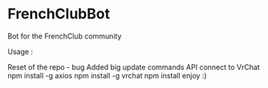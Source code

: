 # FrenchClubBot
Bot for the FrenchClub community

Usage :

Reset of the repo - bug
Added big update
commands
API connect to VrChat
npm install -g axios
npm install -g vrchat
npm install
enjoy :)

